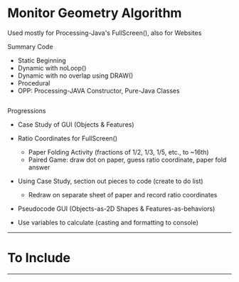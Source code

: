 # Monitor Geometry Algorithm
Used mostly for Processing-Java's FullScreen(), also for Websites

Summary Code
- Static Beginning
- Dynamic with noLoop()
- Dynamic with no overlap using DRAW()
- Procedural
- OPP: Processing-JAVA Constructor, Pure-Java Classes

```

```

Progressions
- Case Study of GUI (Objects & Features)
- Ratio Coordinates for FullScreen()
  - Paper Folding Activity (fractions of 1/2, 1/3, 1/5, etc., to ~16th)
  - Paired Game: draw dot on paper, guess ratio coordinate, paper fold answer
- Using Case Study, section out pieces to code (create to do list)
  - Redraw on separate sheet of paper and record ratio coordinates

- Pseudocode GUI (Objects-as-2D Shapes & Features-as-behaviors)
- Use variables to calculate (casting and formatting to console)

---

# To Include

---
